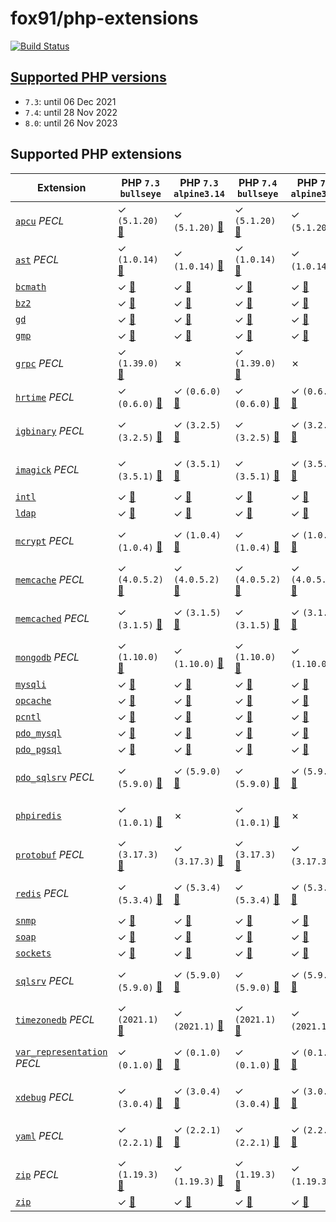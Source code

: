 # fox91/php-extensions

[![Build Status](https://travis-ci.org/fox91/docker-php-extensions.svg?branch=master)](https://travis-ci.org/fox91/docker-php-extensions)

## [Supported PHP versions](https://www.php.net/supported-versions.php)

- `7.3`: until 06 Dec 2021
- `7.4`: until 28 Nov 2022
- `8.0`: until 26 Nov 2023

## Supported PHP extensions

Extension | PHP `7.3` `bullseye` | PHP `7.3` `alpine3.14` | PHP `7.4` `bullseye` | PHP `7.4` `alpine3.14` | PHP `8.0` `bullseye` | PHP `8.0` `alpine3.14`
----------|--------------------|------------------------|--------------------|------------------------|--------------------|-----------------------
[`apcu`](https://pecl.php.net/package/apcu) _PECL_ | ✓ `(5.1.20)` [:whale:](https://github.com/fox91/docker-php-extensions/blob/master/7.3/bullseye/pecl_apcu/Dockerfile) | ✓ `(5.1.20)` [:whale:](https://github.com/fox91/docker-php-extensions/blob/master/7.3/alpine3.14/pecl_apcu/Dockerfile) | ✓ `(5.1.20)` [:whale:](https://github.com/fox91/docker-php-extensions/blob/master/7.4/bullseye/pecl_apcu/Dockerfile) | ✓ `(5.1.20)` [:whale:](https://github.com/fox91/docker-php-extensions/blob/master/7.4/alpine3.14/pecl_apcu/Dockerfile) | ✓ `(5.1.20)` [:whale:](https://github.com/fox91/docker-php-extensions/blob/master/8.0/bullseye/pecl_apcu/Dockerfile) | ✓ `(5.1.20)` [:whale:](https://github.com/fox91/docker-php-extensions/blob/master/8.0/alpine3.14/pecl_apcu/Dockerfile)
[`ast`](https://pecl.php.net/package/ast) _PECL_ | ✓ `(1.0.14)` [:whale:](https://github.com/fox91/docker-php-extensions/blob/master/7.3/bullseye/pecl_ast/Dockerfile) | ✓ `(1.0.14)` [:whale:](https://github.com/fox91/docker-php-extensions/blob/master/7.3/alpine3.14/pecl_ast/Dockerfile) | ✓ `(1.0.14)` [:whale:](https://github.com/fox91/docker-php-extensions/blob/master/7.4/bullseye/pecl_ast/Dockerfile) | ✓ `(1.0.14)` [:whale:](https://github.com/fox91/docker-php-extensions/blob/master/7.4/alpine3.14/pecl_ast/Dockerfile) | ✓ `(1.0.14)` [:whale:](https://github.com/fox91/docker-php-extensions/blob/master/8.0/bullseye/pecl_ast/Dockerfile) | ✓ `(1.0.14)` [:whale:](https://github.com/fox91/docker-php-extensions/blob/master/8.0/alpine3.14/pecl_ast/Dockerfile)
[`bcmath`](https://php.net/bcmath) | ✓ [:whale:](https://github.com/fox91/docker-php-extensions/blob/master/7.3/bullseye/bcmath/Dockerfile) | ✓ [:whale:](https://github.com/fox91/docker-php-extensions/blob/master/7.3/alpine3.14/bcmath/Dockerfile) | ✓ [:whale:](https://github.com/fox91/docker-php-extensions/blob/master/7.4/bullseye/bcmath/Dockerfile) | ✓ [:whale:](https://github.com/fox91/docker-php-extensions/blob/master/7.4/alpine3.14/bcmath/Dockerfile) | ✓ [:whale:](https://github.com/fox91/docker-php-extensions/blob/master/8.0/bullseye/bcmath/Dockerfile) | ✓ [:whale:](https://github.com/fox91/docker-php-extensions/blob/master/8.0/alpine3.14/bcmath/Dockerfile)
[`bz2`](https://php.net/bz2) | ✓ [:whale:](https://github.com/fox91/docker-php-extensions/blob/master/7.3/bullseye/bz2/Dockerfile) | ✓ [:whale:](https://github.com/fox91/docker-php-extensions/blob/master/7.3/alpine3.14/bz2/Dockerfile) | ✓ [:whale:](https://github.com/fox91/docker-php-extensions/blob/master/7.4/bullseye/bz2/Dockerfile) | ✓ [:whale:](https://github.com/fox91/docker-php-extensions/blob/master/7.4/alpine3.14/bz2/Dockerfile) | ✓ [:whale:](https://github.com/fox91/docker-php-extensions/blob/master/8.0/bullseye/bz2/Dockerfile) | ✓ [:whale:](https://github.com/fox91/docker-php-extensions/blob/master/8.0/alpine3.14/bz2/Dockerfile)
[`gd`](https://php.net/gd) | ✓ [:whale:](https://github.com/fox91/docker-php-extensions/blob/master/7.3/bullseye/gd/Dockerfile) | ✓ [:whale:](https://github.com/fox91/docker-php-extensions/blob/master/7.3/alpine3.14/gd/Dockerfile) | ✓ [:whale:](https://github.com/fox91/docker-php-extensions/blob/master/7.4/bullseye/gd/Dockerfile) | ✓ [:whale:](https://github.com/fox91/docker-php-extensions/blob/master/7.4/alpine3.14/gd/Dockerfile) | ✓ [:whale:](https://github.com/fox91/docker-php-extensions/blob/master/8.0/bullseye/gd/Dockerfile) | ✓ [:whale:](https://github.com/fox91/docker-php-extensions/blob/master/8.0/alpine3.14/gd/Dockerfile)
[`gmp`](https://php.net/gmp) | ✓ [:whale:](https://github.com/fox91/docker-php-extensions/blob/master/7.3/bullseye/gmp/Dockerfile) | ✓ [:whale:](https://github.com/fox91/docker-php-extensions/blob/master/7.3/alpine3.14/gmp/Dockerfile) | ✓ [:whale:](https://github.com/fox91/docker-php-extensions/blob/master/7.4/bullseye/gmp/Dockerfile) | ✓ [:whale:](https://github.com/fox91/docker-php-extensions/blob/master/7.4/alpine3.14/gmp/Dockerfile) | ✓ [:whale:](https://github.com/fox91/docker-php-extensions/blob/master/8.0/bullseye/gmp/Dockerfile) | ✓ [:whale:](https://github.com/fox91/docker-php-extensions/blob/master/8.0/alpine3.14/gmp/Dockerfile)
[`grpc`](https://pecl.php.net/package/grpc) _PECL_ | ✓ `(1.39.0)` [:whale:](https://github.com/fox91/docker-php-extensions/blob/master/7.3/bullseye/pecl_grpc/Dockerfile) | ✗ | ✓ `(1.39.0)` [:whale:](https://github.com/fox91/docker-php-extensions/blob/master/7.4/bullseye/pecl_grpc/Dockerfile) | ✗ | ✓ `(1.39.0)` [:whale:](https://github.com/fox91/docker-php-extensions/blob/master/8.0/bullseye/pecl_grpc/Dockerfile) | ✗
[`hrtime`](https://pecl.php.net/package/hrtime) _PECL_ | ✓ `(0.6.0)` [:whale:](https://github.com/fox91/docker-php-extensions/blob/master/7.3/bullseye/pecl_hrtime/Dockerfile) | ✓ `(0.6.0)` [:whale:](https://github.com/fox91/docker-php-extensions/blob/master/7.3/alpine3.14/pecl_hrtime/Dockerfile) | ✓ `(0.6.0)` [:whale:](https://github.com/fox91/docker-php-extensions/blob/master/7.4/bullseye/pecl_hrtime/Dockerfile) | ✓ `(0.6.0)` [:whale:](https://github.com/fox91/docker-php-extensions/blob/master/7.4/alpine3.14/pecl_hrtime/Dockerfile) | ✗ | ✗
[`igbinary`](https://pecl.php.net/package/igbinary) _PECL_ | ✓ `(3.2.5)` [:whale:](https://github.com/fox91/docker-php-extensions/blob/master/7.3/bullseye/pecl_igbinary/Dockerfile) | ✓ `(3.2.5)` [:whale:](https://github.com/fox91/docker-php-extensions/blob/master/7.3/alpine3.14/pecl_igbinary/Dockerfile) | ✓ `(3.2.5)` [:whale:](https://github.com/fox91/docker-php-extensions/blob/master/7.4/bullseye/pecl_igbinary/Dockerfile) | ✓ `(3.2.5)` [:whale:](https://github.com/fox91/docker-php-extensions/blob/master/7.4/alpine3.14/pecl_igbinary/Dockerfile) | ✓ `(3.2.5)` [:whale:](https://github.com/fox91/docker-php-extensions/blob/master/8.0/bullseye/pecl_igbinary/Dockerfile) | ✓ `(3.2.5)` [:whale:](https://github.com/fox91/docker-php-extensions/blob/master/8.0/alpine3.14/pecl_igbinary/Dockerfile)
[`imagick`](https://pecl.php.net/package/imagick) _PECL_ | ✓ `(3.5.1)` [:whale:](https://github.com/fox91/docker-php-extensions/blob/master/7.3/bullseye/pecl_imagick/Dockerfile) | ✓ `(3.5.1)` [:whale:](https://github.com/fox91/docker-php-extensions/blob/master/7.3/alpine3.14/pecl_imagick/Dockerfile) | ✓ `(3.5.1)` [:whale:](https://github.com/fox91/docker-php-extensions/blob/master/7.4/bullseye/pecl_imagick/Dockerfile) | ✓ `(3.5.1)` [:whale:](https://github.com/fox91/docker-php-extensions/blob/master/7.4/alpine3.14/pecl_imagick/Dockerfile) | ✓ `(3.5.1)` [:whale:](https://github.com/fox91/docker-php-extensions/blob/master/8.0/bullseye/pecl_imagick/Dockerfile) | ✓ `(3.5.1)` [:whale:](https://github.com/fox91/docker-php-extensions/blob/master/8.0/alpine3.14/pecl_imagick/Dockerfile)
[`intl`](https://php.net/intl) | ✓ [:whale:](https://github.com/fox91/docker-php-extensions/blob/master/7.3/bullseye/intl/Dockerfile) | ✓ [:whale:](https://github.com/fox91/docker-php-extensions/blob/master/7.3/alpine3.14/intl/Dockerfile) | ✓ [:whale:](https://github.com/fox91/docker-php-extensions/blob/master/7.4/bullseye/intl/Dockerfile) | ✓ [:whale:](https://github.com/fox91/docker-php-extensions/blob/master/7.4/alpine3.14/intl/Dockerfile) | ✓ [:whale:](https://github.com/fox91/docker-php-extensions/blob/master/8.0/bullseye/intl/Dockerfile) | ✓ [:whale:](https://github.com/fox91/docker-php-extensions/blob/master/8.0/alpine3.14/intl/Dockerfile)
[`ldap`](https://php.net/ldap) | ✓ [:whale:](https://github.com/fox91/docker-php-extensions/blob/master/7.3/bullseye/ldap/Dockerfile) | ✓ [:whale:](https://github.com/fox91/docker-php-extensions/blob/master/7.3/alpine3.14/ldap/Dockerfile) | ✓ [:whale:](https://github.com/fox91/docker-php-extensions/blob/master/7.4/bullseye/ldap/Dockerfile) | ✓ [:whale:](https://github.com/fox91/docker-php-extensions/blob/master/7.4/alpine3.14/ldap/Dockerfile) | ✓ [:whale:](https://github.com/fox91/docker-php-extensions/blob/master/8.0/bullseye/ldap/Dockerfile) | ✓ [:whale:](https://github.com/fox91/docker-php-extensions/blob/master/8.0/alpine3.14/ldap/Dockerfile)
[`mcrypt`](https://pecl.php.net/package/mcrypt) _PECL_ | ✓ `(1.0.4)` [:whale:](https://github.com/fox91/docker-php-extensions/blob/master/7.3/bullseye/pecl_mcrypt/Dockerfile) | ✓ `(1.0.4)` [:whale:](https://github.com/fox91/docker-php-extensions/blob/master/7.3/alpine3.14/pecl_mcrypt/Dockerfile) | ✓ `(1.0.4)` [:whale:](https://github.com/fox91/docker-php-extensions/blob/master/7.4/bullseye/pecl_mcrypt/Dockerfile) | ✓ `(1.0.4)` [:whale:](https://github.com/fox91/docker-php-extensions/blob/master/7.4/alpine3.14/pecl_mcrypt/Dockerfile) | ✓ `(1.0.4)` [:whale:](https://github.com/fox91/docker-php-extensions/blob/master/8.0/bullseye/pecl_mcrypt/Dockerfile) | ✓ `(1.0.4)` [:whale:](https://github.com/fox91/docker-php-extensions/blob/master/8.0/alpine3.14/pecl_mcrypt/Dockerfile)
[`memcache`](https://pecl.php.net/package/memcache) _PECL_ | ✓ `(4.0.5.2)` [:whale:](https://github.com/fox91/docker-php-extensions/blob/master/7.3/bullseye/pecl_memcache/Dockerfile) | ✓ `(4.0.5.2)` [:whale:](https://github.com/fox91/docker-php-extensions/blob/master/7.3/alpine3.14/pecl_memcache/Dockerfile) | ✓ `(4.0.5.2)` [:whale:](https://github.com/fox91/docker-php-extensions/blob/master/7.4/bullseye/pecl_memcache/Dockerfile) | ✓ `(4.0.5.2)` [:whale:](https://github.com/fox91/docker-php-extensions/blob/master/7.4/alpine3.14/pecl_memcache/Dockerfile) | ✓ `(8.0)` [:whale:](https://github.com/fox91/docker-php-extensions/blob/master/8.0/bullseye/pecl_memcache/Dockerfile) | ✓ `(8.0)` [:whale:](https://github.com/fox91/docker-php-extensions/blob/master/8.0/alpine3.14/pecl_memcache/Dockerfile)
[`memcached`](https://pecl.php.net/package/memcached) _PECL_ | ✓ `(3.1.5)` [:whale:](https://github.com/fox91/docker-php-extensions/blob/master/7.3/bullseye/pecl_memcached/Dockerfile) | ✓ `(3.1.5)` [:whale:](https://github.com/fox91/docker-php-extensions/blob/master/7.3/alpine3.14/pecl_memcached/Dockerfile) | ✓ `(3.1.5)` [:whale:](https://github.com/fox91/docker-php-extensions/blob/master/7.4/bullseye/pecl_memcached/Dockerfile) | ✓ `(3.1.5)` [:whale:](https://github.com/fox91/docker-php-extensions/blob/master/7.4/alpine3.14/pecl_memcached/Dockerfile) | ✓ `(3.1.5)` [:whale:](https://github.com/fox91/docker-php-extensions/blob/master/8.0/bullseye/pecl_memcached/Dockerfile) | ✓ `(3.1.5)` [:whale:](https://github.com/fox91/docker-php-extensions/blob/master/8.0/alpine3.14/pecl_memcached/Dockerfile)
[`mongodb`](https://pecl.php.net/package/mongodb) _PECL_ | ✓ `(1.10.0)` [:whale:](https://github.com/fox91/docker-php-extensions/blob/master/7.3/bullseye/pecl_mongodb/Dockerfile) | ✓ `(1.10.0)` [:whale:](https://github.com/fox91/docker-php-extensions/blob/master/7.3/alpine3.14/pecl_mongodb/Dockerfile) | ✓ `(1.10.0)` [:whale:](https://github.com/fox91/docker-php-extensions/blob/master/7.4/bullseye/pecl_mongodb/Dockerfile) | ✓ `(1.10.0)` [:whale:](https://github.com/fox91/docker-php-extensions/blob/master/7.4/alpine3.14/pecl_mongodb/Dockerfile) | ✓ `(1.10.0)` [:whale:](https://github.com/fox91/docker-php-extensions/blob/master/8.0/bullseye/pecl_mongodb/Dockerfile) | ✓ `(1.10.0)` [:whale:](https://github.com/fox91/docker-php-extensions/blob/master/8.0/alpine3.14/pecl_mongodb/Dockerfile)
[`mysqli`](https://php.net/mysqli) | ✓ [:whale:](https://github.com/fox91/docker-php-extensions/blob/master/7.3/bullseye/mysqli/Dockerfile) | ✓ [:whale:](https://github.com/fox91/docker-php-extensions/blob/master/7.3/alpine3.14/mysqli/Dockerfile) | ✓ [:whale:](https://github.com/fox91/docker-php-extensions/blob/master/7.4/bullseye/mysqli/Dockerfile) | ✓ [:whale:](https://github.com/fox91/docker-php-extensions/blob/master/7.4/alpine3.14/mysqli/Dockerfile) | ✓ [:whale:](https://github.com/fox91/docker-php-extensions/blob/master/8.0/bullseye/mysqli/Dockerfile) | ✓ [:whale:](https://github.com/fox91/docker-php-extensions/blob/master/8.0/alpine3.14/mysqli/Dockerfile)
[`opcache`](https://php.net/opcache) | ✓ [:whale:](https://github.com/fox91/docker-php-extensions/blob/master/7.3/bullseye/opcache/Dockerfile) | ✓ [:whale:](https://github.com/fox91/docker-php-extensions/blob/master/7.3/alpine3.14/opcache/Dockerfile) | ✓ [:whale:](https://github.com/fox91/docker-php-extensions/blob/master/7.4/bullseye/opcache/Dockerfile) | ✓ [:whale:](https://github.com/fox91/docker-php-extensions/blob/master/7.4/alpine3.14/opcache/Dockerfile) | ✓ [:whale:](https://github.com/fox91/docker-php-extensions/blob/master/8.0/bullseye/opcache/Dockerfile) | ✓ [:whale:](https://github.com/fox91/docker-php-extensions/blob/master/8.0/alpine3.14/opcache/Dockerfile)
[`pcntl`](https://php.net/pcntl) | ✓ [:whale:](https://github.com/fox91/docker-php-extensions/blob/master/7.3/bullseye/pcntl/Dockerfile) | ✓ [:whale:](https://github.com/fox91/docker-php-extensions/blob/master/7.3/alpine3.14/pcntl/Dockerfile) | ✓ [:whale:](https://github.com/fox91/docker-php-extensions/blob/master/7.4/bullseye/pcntl/Dockerfile) | ✓ [:whale:](https://github.com/fox91/docker-php-extensions/blob/master/7.4/alpine3.14/pcntl/Dockerfile) | ✓ [:whale:](https://github.com/fox91/docker-php-extensions/blob/master/8.0/bullseye/pcntl/Dockerfile) | ✓ [:whale:](https://github.com/fox91/docker-php-extensions/blob/master/8.0/alpine3.14/pcntl/Dockerfile)
[`pdo_mysql`](https://php.net/pdo_mysql) | ✓ [:whale:](https://github.com/fox91/docker-php-extensions/blob/master/7.3/bullseye/pdo_mysql/Dockerfile) | ✓ [:whale:](https://github.com/fox91/docker-php-extensions/blob/master/7.3/alpine3.14/pdo_mysql/Dockerfile) | ✓ [:whale:](https://github.com/fox91/docker-php-extensions/blob/master/7.4/bullseye/pdo_mysql/Dockerfile) | ✓ [:whale:](https://github.com/fox91/docker-php-extensions/blob/master/7.4/alpine3.14/pdo_mysql/Dockerfile) | ✓ [:whale:](https://github.com/fox91/docker-php-extensions/blob/master/8.0/bullseye/pdo_mysql/Dockerfile) | ✓ [:whale:](https://github.com/fox91/docker-php-extensions/blob/master/8.0/alpine3.14/pdo_mysql/Dockerfile)
[`pdo_pgsql`](https://php.net/pdo_pgsql) | ✓ [:whale:](https://github.com/fox91/docker-php-extensions/blob/master/7.3/bullseye/pdo_pgsql/Dockerfile) | ✓ [:whale:](https://github.com/fox91/docker-php-extensions/blob/master/7.3/alpine3.14/pdo_pgsql/Dockerfile) | ✓ [:whale:](https://github.com/fox91/docker-php-extensions/blob/master/7.4/bullseye/pdo_pgsql/Dockerfile) | ✓ [:whale:](https://github.com/fox91/docker-php-extensions/blob/master/7.4/alpine3.14/pdo_pgsql/Dockerfile) | ✓ [:whale:](https://github.com/fox91/docker-php-extensions/blob/master/8.0/bullseye/pdo_pgsql/Dockerfile) | ✓ [:whale:](https://github.com/fox91/docker-php-extensions/blob/master/8.0/alpine3.14/pdo_pgsql/Dockerfile)
[`pdo_sqlsrv`](https://pecl.php.net/package/pdo_sqlsrv) _PECL_ | ✓ `(5.9.0)` [:whale:](https://github.com/fox91/docker-php-extensions/blob/master/7.3/bullseye/pecl_pdo_sqlsrv/Dockerfile) | ✓ `(5.9.0)` [:whale:](https://github.com/fox91/docker-php-extensions/blob/master/7.3/alpine3.14/pecl_pdo_sqlsrv/Dockerfile) | ✓ `(5.9.0)` [:whale:](https://github.com/fox91/docker-php-extensions/blob/master/7.4/bullseye/pecl_pdo_sqlsrv/Dockerfile) | ✓ `(5.9.0)` [:whale:](https://github.com/fox91/docker-php-extensions/blob/master/7.4/alpine3.14/pecl_pdo_sqlsrv/Dockerfile) | ✓ `(5.9.0)` [:whale:](https://github.com/fox91/docker-php-extensions/blob/master/8.0/bullseye/pecl_pdo_sqlsrv/Dockerfile) | ✓ `(5.9.0)` [:whale:](https://github.com/fox91/docker-php-extensions/blob/master/8.0/alpine3.14/pecl_pdo_sqlsrv/Dockerfile)
[`phpiredis`](https://github.com/nrk/phpiredis) | ✓ `(1.0.1)` [:whale:](https://github.com/fox91/docker-php-extensions/blob/master/7.3/bullseye/phpiredis/Dockerfile) | ✗ | ✓ `(1.0.1)` [:whale:](https://github.com/fox91/docker-php-extensions/blob/master/7.4/bullseye/phpiredis/Dockerfile) | ✗ | ✓ `(1.0.1)` [:whale:](https://github.com/fox91/docker-php-extensions/blob/master/8.0/bullseye/phpiredis/Dockerfile) | ✗
[`protobuf`](https://pecl.php.net/package/protobuf) _PECL_ | ✓ `(3.17.3)` [:whale:](https://github.com/fox91/docker-php-extensions/blob/master/7.3/bullseye/pecl_protobuf/Dockerfile) | ✓ `(3.17.3)` [:whale:](https://github.com/fox91/docker-php-extensions/blob/master/7.3/alpine3.14/pecl_protobuf/Dockerfile) | ✓ `(3.17.3)` [:whale:](https://github.com/fox91/docker-php-extensions/blob/master/7.4/bullseye/pecl_protobuf/Dockerfile) | ✓ `(3.17.3)` [:whale:](https://github.com/fox91/docker-php-extensions/blob/master/7.4/alpine3.14/pecl_protobuf/Dockerfile) | ✓ `(3.17.3)` [:whale:](https://github.com/fox91/docker-php-extensions/blob/master/8.0/bullseye/pecl_protobuf/Dockerfile) | ✓ `(3.17.3)` [:whale:](https://github.com/fox91/docker-php-extensions/blob/master/8.0/alpine3.14/pecl_protobuf/Dockerfile)
[`redis`](https://pecl.php.net/package/redis) _PECL_ | ✓ `(5.3.4)` [:whale:](https://github.com/fox91/docker-php-extensions/blob/master/7.3/bullseye/pecl_redis/Dockerfile) | ✓ `(5.3.4)` [:whale:](https://github.com/fox91/docker-php-extensions/blob/master/7.3/alpine3.14/pecl_redis/Dockerfile) | ✓ `(5.3.4)` [:whale:](https://github.com/fox91/docker-php-extensions/blob/master/7.4/bullseye/pecl_redis/Dockerfile) | ✓ `(5.3.4)` [:whale:](https://github.com/fox91/docker-php-extensions/blob/master/7.4/alpine3.14/pecl_redis/Dockerfile) | ✓ `(5.3.4)` [:whale:](https://github.com/fox91/docker-php-extensions/blob/master/8.0/bullseye/pecl_redis/Dockerfile) | ✓ `(5.3.4)` [:whale:](https://github.com/fox91/docker-php-extensions/blob/master/8.0/alpine3.14/pecl_redis/Dockerfile)
[`snmp`](https://php.net/snmp) | ✓ [:whale:](https://github.com/fox91/docker-php-extensions/blob/master/7.3/bullseye/snmp/Dockerfile) | ✓ [:whale:](https://github.com/fox91/docker-php-extensions/blob/master/7.3/alpine3.14/snmp/Dockerfile) | ✓ [:whale:](https://github.com/fox91/docker-php-extensions/blob/master/7.4/bullseye/snmp/Dockerfile) | ✓ [:whale:](https://github.com/fox91/docker-php-extensions/blob/master/7.4/alpine3.14/snmp/Dockerfile) | ✓ [:whale:](https://github.com/fox91/docker-php-extensions/blob/master/8.0/bullseye/snmp/Dockerfile) | ✓ [:whale:](https://github.com/fox91/docker-php-extensions/blob/master/8.0/alpine3.14/snmp/Dockerfile)
[`soap`](https://php.net/soap) | ✓ [:whale:](https://github.com/fox91/docker-php-extensions/blob/master/7.3/bullseye/soap/Dockerfile) | ✓ [:whale:](https://github.com/fox91/docker-php-extensions/blob/master/7.3/alpine3.14/soap/Dockerfile) | ✓ [:whale:](https://github.com/fox91/docker-php-extensions/blob/master/7.4/bullseye/soap/Dockerfile) | ✓ [:whale:](https://github.com/fox91/docker-php-extensions/blob/master/7.4/alpine3.14/soap/Dockerfile) | ✓ [:whale:](https://github.com/fox91/docker-php-extensions/blob/master/8.0/bullseye/soap/Dockerfile) | ✓ [:whale:](https://github.com/fox91/docker-php-extensions/blob/master/8.0/alpine3.14/soap/Dockerfile)
[`sockets`](https://php.net/sockets) | ✓ [:whale:](https://github.com/fox91/docker-php-extensions/blob/master/7.3/bullseye/sockets/Dockerfile) | ✓ [:whale:](https://github.com/fox91/docker-php-extensions/blob/master/7.3/alpine3.14/sockets/Dockerfile) | ✓ [:whale:](https://github.com/fox91/docker-php-extensions/blob/master/7.4/bullseye/sockets/Dockerfile) | ✓ [:whale:](https://github.com/fox91/docker-php-extensions/blob/master/7.4/alpine3.14/sockets/Dockerfile) | ✓ [:whale:](https://github.com/fox91/docker-php-extensions/blob/master/8.0/bullseye/sockets/Dockerfile) | ✓ [:whale:](https://github.com/fox91/docker-php-extensions/blob/master/8.0/alpine3.14/sockets/Dockerfile)
[`sqlsrv`](https://pecl.php.net/package/sqlsrv) _PECL_ | ✓ `(5.9.0)` [:whale:](https://github.com/fox91/docker-php-extensions/blob/master/7.3/bullseye/pecl_sqlsrv/Dockerfile) | ✓ `(5.9.0)` [:whale:](https://github.com/fox91/docker-php-extensions/blob/master/7.3/alpine3.14/pecl_sqlsrv/Dockerfile) | ✓ `(5.9.0)` [:whale:](https://github.com/fox91/docker-php-extensions/blob/master/7.4/bullseye/pecl_sqlsrv/Dockerfile) | ✓ `(5.9.0)` [:whale:](https://github.com/fox91/docker-php-extensions/blob/master/7.4/alpine3.14/pecl_sqlsrv/Dockerfile) | ✓ `(5.9.0)` [:whale:](https://github.com/fox91/docker-php-extensions/blob/master/8.0/bullseye/pecl_sqlsrv/Dockerfile) | ✓ `(5.9.0)` [:whale:](https://github.com/fox91/docker-php-extensions/blob/master/8.0/alpine3.14/pecl_sqlsrv/Dockerfile)
[`timezonedb`](https://pecl.php.net/package/timezonedb) _PECL_ | ✓ `(2021.1)` [:whale:](https://github.com/fox91/docker-php-extensions/blob/master/7.3/bullseye/pecl_timezonedb/Dockerfile) | ✓ `(2021.1)` [:whale:](https://github.com/fox91/docker-php-extensions/blob/master/7.3/alpine3.14/pecl_timezonedb/Dockerfile) | ✓ `(2021.1)` [:whale:](https://github.com/fox91/docker-php-extensions/blob/master/7.4/bullseye/pecl_timezonedb/Dockerfile) | ✓ `(2021.1)` [:whale:](https://github.com/fox91/docker-php-extensions/blob/master/7.4/alpine3.14/pecl_timezonedb/Dockerfile) | ✓ `(2021.1)` [:whale:](https://github.com/fox91/docker-php-extensions/blob/master/8.0/bullseye/pecl_timezonedb/Dockerfile) | ✓ `(2021.1)` [:whale:](https://github.com/fox91/docker-php-extensions/blob/master/8.0/alpine3.14/pecl_timezonedb/Dockerfile)
[`var_representation`](https://pecl.php.net/package/var_representation) _PECL_ | ✓ `(0.1.0)` [:whale:](https://github.com/fox91/docker-php-extensions/blob/master/7.3/bullseye/pecl_var_representation/Dockerfile) | ✓ `(0.1.0)` [:whale:](https://github.com/fox91/docker-php-extensions/blob/master/7.3/alpine3.14/pecl_var_representation/Dockerfile) | ✓ `(0.1.0)` [:whale:](https://github.com/fox91/docker-php-extensions/blob/master/7.4/bullseye/pecl_var_representation/Dockerfile) | ✓ `(0.1.0)` [:whale:](https://github.com/fox91/docker-php-extensions/blob/master/7.4/alpine3.14/pecl_var_representation/Dockerfile) | ✓ `(0.1.0)` [:whale:](https://github.com/fox91/docker-php-extensions/blob/master/8.0/bullseye/pecl_var_representation/Dockerfile) | ✓ `(0.1.0)` [:whale:](https://github.com/fox91/docker-php-extensions/blob/master/8.0/alpine3.14/pecl_var_representation/Dockerfile)
[`xdebug`](https://pecl.php.net/package/xdebug) _PECL_ | ✓ `(3.0.4)` [:whale:](https://github.com/fox91/docker-php-extensions/blob/master/7.3/bullseye/pecl_xdebug/Dockerfile) | ✓ `(3.0.4)` [:whale:](https://github.com/fox91/docker-php-extensions/blob/master/7.3/alpine3.14/pecl_xdebug/Dockerfile) | ✓ `(3.0.4)` [:whale:](https://github.com/fox91/docker-php-extensions/blob/master/7.4/bullseye/pecl_xdebug/Dockerfile) | ✓ `(3.0.4)` [:whale:](https://github.com/fox91/docker-php-extensions/blob/master/7.4/alpine3.14/pecl_xdebug/Dockerfile) | ✓ `(3.0.4)` [:whale:](https://github.com/fox91/docker-php-extensions/blob/master/8.0/bullseye/pecl_xdebug/Dockerfile) | ✓ `(3.0.4)` [:whale:](https://github.com/fox91/docker-php-extensions/blob/master/8.0/alpine3.14/pecl_xdebug/Dockerfile)
[`yaml`](https://pecl.php.net/package/yaml) _PECL_ | ✓ `(2.2.1)` [:whale:](https://github.com/fox91/docker-php-extensions/blob/master/7.3/bullseye/pecl_yaml/Dockerfile) | ✓ `(2.2.1)` [:whale:](https://github.com/fox91/docker-php-extensions/blob/master/7.3/alpine3.14/pecl_yaml/Dockerfile) | ✓ `(2.2.1)` [:whale:](https://github.com/fox91/docker-php-extensions/blob/master/7.4/bullseye/pecl_yaml/Dockerfile) | ✓ `(2.2.1)` [:whale:](https://github.com/fox91/docker-php-extensions/blob/master/7.4/alpine3.14/pecl_yaml/Dockerfile) | ✓ `(2.2.1)` [:whale:](https://github.com/fox91/docker-php-extensions/blob/master/8.0/bullseye/pecl_yaml/Dockerfile) | ✓ `(2.2.1)` [:whale:](https://github.com/fox91/docker-php-extensions/blob/master/8.0/alpine3.14/pecl_yaml/Dockerfile)
[`zip`](https://pecl.php.net/package/zip) _PECL_ | ✓ `(1.19.3)` [:whale:](https://github.com/fox91/docker-php-extensions/blob/master/7.3/bullseye/pecl_zip/Dockerfile) | ✓ `(1.19.3)` [:whale:](https://github.com/fox91/docker-php-extensions/blob/master/7.3/alpine3.14/pecl_zip/Dockerfile) | ✓ `(1.19.3)` [:whale:](https://github.com/fox91/docker-php-extensions/blob/master/7.4/bullseye/pecl_zip/Dockerfile) | ✓ `(1.19.3)` [:whale:](https://github.com/fox91/docker-php-extensions/blob/master/7.4/alpine3.14/pecl_zip/Dockerfile) | ✓ `(1.19.3)` [:whale:](https://github.com/fox91/docker-php-extensions/blob/master/8.0/bullseye/pecl_zip/Dockerfile) | ✓ `(1.19.3)` [:whale:](https://github.com/fox91/docker-php-extensions/blob/master/8.0/alpine3.14/pecl_zip/Dockerfile)
[`zip`](https://php.net/zip) | ✓ [:whale:](https://github.com/fox91/docker-php-extensions/blob/master/7.3/bullseye/zip/Dockerfile) | ✓ [:whale:](https://github.com/fox91/docker-php-extensions/blob/master/7.3/alpine3.14/zip/Dockerfile) | ✓ [:whale:](https://github.com/fox91/docker-php-extensions/blob/master/7.4/bullseye/zip/Dockerfile) | ✓ [:whale:](https://github.com/fox91/docker-php-extensions/blob/master/7.4/alpine3.14/zip/Dockerfile) | ✓ [:whale:](https://github.com/fox91/docker-php-extensions/blob/master/8.0/bullseye/zip/Dockerfile) | ✓ [:whale:](https://github.com/fox91/docker-php-extensions/blob/master/8.0/alpine3.14/zip/Dockerfile)
